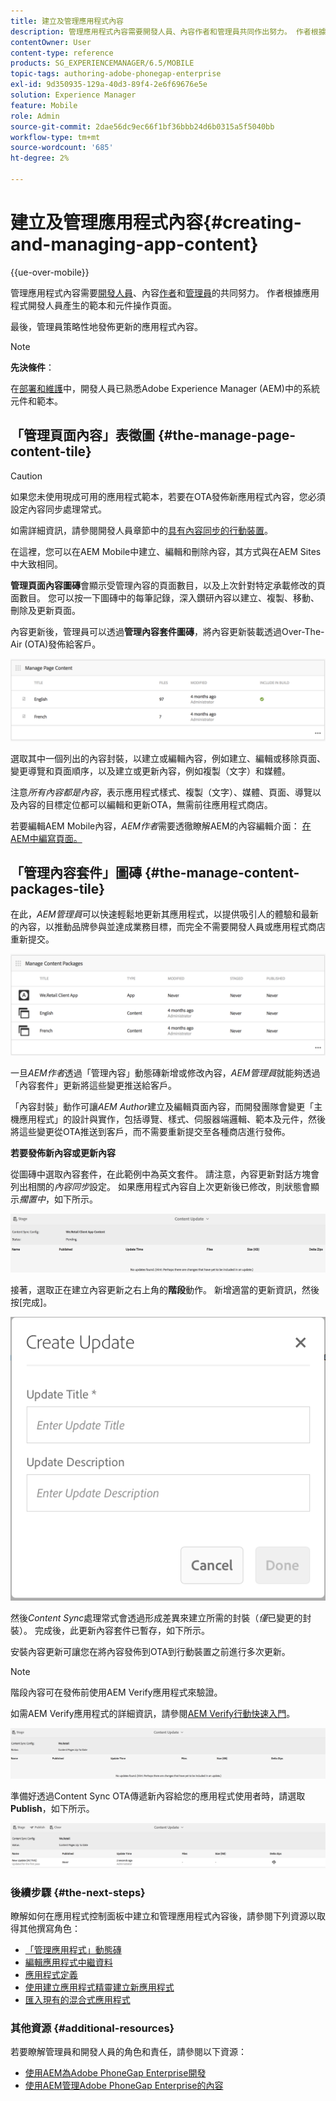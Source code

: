```yaml
---
title: 建立及管理應用程式內容
description: 管理應用程式內容需要開發人員、內容作者和管理員共同作出努力。 作者根據應用程式開發人員產生的範本和元件操作頁面。
contentOwner: User
content-type: reference
products: SG_EXPERIENCEMANAGER/6.5/MOBILE
topic-tags: authoring-adobe-phonegap-enterprise
exl-id: 9d350935-129a-40d3-89f4-2e6f69676e5e
solution: Experience Manager
feature: Mobile
role: Admin
source-git-commit: 2dae56dc9ec66f1bf36bbb24d6b0315a5f5040bb
workflow-type: tm+mt
source-wordcount: '685'
ht-degree: 2%

---
```


# 建立及管理應用程式內容{#creating-and-managing-app-content}

{{ue-over-mobile}}

管理應用程式內容需要[開發人員](#developer)、內容[作者](#author)和[管理員](#administrator)的共同努力。 作者根據應用程式開發人員產生的範本和元件操作頁面。

最後，管理員策略性地發佈更新的應用程式內容。

>[!NOTE]
>
>**先決條件**：
>
>在[部署和維護](/help/sites-deploying/deploy.md)中，開發人員已熟悉Adobe Experience Manager (AEM)中的系統元件和範本。

## 「管理頁面內容」表徵圖 {#the-manage-page-content-tile}

>[!CAUTION]
>
>如果您未使用現成可用的應用程式範本，若要在OTA發佈新應用程式內容，您必須設定內容同步處理常式。
>
>如需詳細資訊，請參閱開發人員章節中的[具有內容同步的行動裝置](/help/mobile/phonegap-contentsync.md)。

在這裡，您可以在AEM Mobile中建立、編輯和刪除內容，其方式與在AEM Sites中大致相同。

**管理頁面內容圖磚**&#x200B;會顯示受管理內容的頁面數目，以及上次針對特定承載修改的頁面數目。 您可以按一下圖磚中的每筆記錄，深入鑽研內容以建立、複製、移動、刪除及更新頁面。

內容更新後，管理員可以透過&#x200B;**管理內容套件圖磚**，將內容更新裝載透過Over-The-Air (OTA)發佈給客戶。

![chlimage_1-161](assets/chlimage_1-161.png)

選取其中一個列出的內容封裝，以建立或編輯內容，例如建立、編輯或移除頁面、變更導覽和頁面順序，以及建立或更新內容，例如複製（文字）和媒體。

注意&#x200B;*所有內容都是內容*，表示應用程式樣式、複製（文字）、媒體、頁面、導覽以及內容的目標定位都可以編輯和更新OTA，無需前往應用程式商店。

若要編輯AEM Mobile內容，*AEM作者*需要透徹瞭解AEM的內容編輯介面： [在AEM中編寫頁面。](/help/sites-authoring/qg-page-authoring.md)

## 「管理內容套件」圖磚 {#the-manage-content-packages-tile}

在此，*AEM管理員*&#x200B;可以快速輕鬆地更新其應用程式，以提供吸引人的體驗和最新的內容，以推動品牌參與並達成業務目標，而完全不需要開發人員或應用程式商店重新提交。

![chlimage_1-162](assets/chlimage_1-162.png)

一旦&#x200B;*AEM作者*&#x200B;透過「管理內容」動態磚新增或修改內容，*AEM管理員*&#x200B;就能夠透過「內容套件」更新將這些變更推送給客戶。

「內容封裝」動作可讓&#x200B;*AEM Author*&#x200B;建立及編輯頁面內容，而開發團隊會變更「主機應用程式」的設計與實作，包括導覽、樣式、伺服器端邏輯、範本及元件，然後將這些變更從OTA推送到客戶，而不需要重新提交至各種商店進行發佈。

**若要發佈新內容或更新內容**

從圖磚中選取內容套件，在此範例中為英文套件。 請注意，內容更新對話方塊會列出相關的&#x200B;*內容同步*&#x200B;設定。 如果應用程式內容自上次更新後已修改，則狀態會顯示&#x200B;*擱置中*，如下所示。

![chlimage_1-163](assets/chlimage_1-163.png)

接著，選取正在建立內容更新之右上角的&#x200B;**階段**&#x200B;動作。 新增適當的更新資訊，然後按[完成]。

![chlimage_1-164](assets/chlimage_1-164.png)

然後&#x200B;*Content Sync*&#x200B;處理常式會透過形成差異來建立所需的封裝（*僅*&#x200B;已變更的封裝）。 完成後，此更新內容套件已暫存，如下所示。

安裝內容更新可讓您在將內容發佈到OTA到行動裝置之前進行多次更新。

>[!NOTE]
>
>階段內容可在發佈前使用AEM Verify應用程式來驗證。
>
>如需AEM Verify應用程式的詳細資訊，請參閱[AEM Verify行動快速入門](/help/mobile/phonegap-mobile-quickstart.md)。

![chlimage_1-165](assets/chlimage_1-165.png)

準備好透過Content Sync OTA傳遞新內容給您的應用程式使用者時，請選取&#x200B;**Publish**，如下所示。

![chlimage_1-166](assets/chlimage_1-166.png)

### 後續步驟 {#the-next-steps}

瞭解如何在應用程式控制面板中建立和管理應用程式內容後，請參閱下列資源以取得其他撰寫角色：

* [「管理應用程式」動態磚](/help/mobile/phonegap-app-details-tile.md)
* [編輯應用程式中繼資料](/help/mobile/phonegap-editmetadata.md)
* [應用程式定義](/help/mobile/phonegap-app-definitions.md)
* [使用建立應用程式精靈建立新應用程式](/help/mobile/phonegap-create-new-app.md)
* [匯入現有的混合式應用程式](/help/mobile/phonegap-adding-content-to-imported-app.md)

### 其他資源 {#additional-resources}

若要瞭解管理員和開發人員的角色和責任，請參閱以下資源：

* [使用AEM為Adobe PhoneGap Enterprise開發](/help/mobile/developing-in-phonegap.md)
* [使用AEM管理Adobe PhoneGap Enterprise的內容](/help/mobile/administer-phonegap.md)
